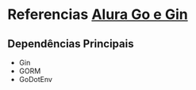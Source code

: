 # Referencias [Alura Go e Gin](https://cursos.alura.com.br/course/go-gin-api-rest-simplicidade)
## Dependências Principais 
- Gin 
- GORM 
- GoDotEnv

